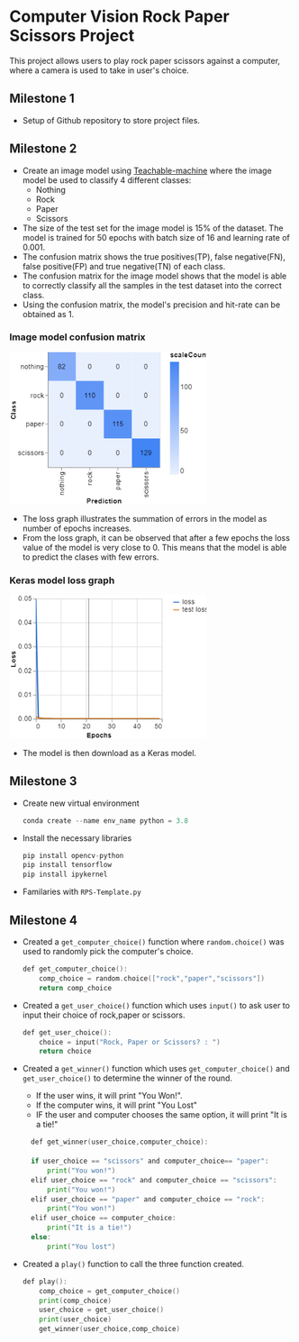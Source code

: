 # Computer Vision Rock Paper Scissors Project

This project allows users to play rock paper scissors against a computer, where a camera is used to take in user's choice. 
## Milestone 1
* Setup of Github repository to store project files. 

## Milestone 2

* Create an image model using [Teachable-machine](https://teachablemachine.withgoogle.com/) where the image model be used to classify 4 different classes:
  * Nothing
  * Rock
  * Paper
  * Scissors 
* The size of the test set for the image model is 15% of the dataset. The model is trained for 50 epochs with batch size of 16 and learning rate of 0.001.
* The confusion matrix shows the true positives(TP), false negative(FN), false positive(FP) and true negative(TN) of each class.  
* The confusion matrix for the image model shows that the model is able to correctly classify all the samples in the test dataset into the correct class. 
* Using the confusion matrix, the model's precision and hit-rate can be obtained as 1. 
### __Image model confusion matrix__ 
<img src = images/CM.png width = "350">

* The loss graph illustrates the summation of errors in the model as number of epochs increases. 
* From the loss graph, it can be observed that after a few epochs the loss value of the model is very close to 0. This means that the model is able to predict the clases with few errors. 

### __Keras model loss graph__
<img src = images/Loss_graph.png width = "350">

* The model is then download as a Keras model.

## Milestone 3

* Create new virtual environment 
    ```go
    conda create --name env_name python = 3.8
    ```
* Install the necessary libraries
    ```go
    pip install opencv-python
    pip install tensorflow
    pip install ipykernel
    ```
* Familaries with `RPS-Template.py`
## Milestone 4
* Created a `get_computer_choice()` function where `random.choice()` was used to randomly pick the computer's choice.
  
    ```go
    def get_computer_choice():
        comp_choice = random.choice(["rock","paper","scissors"])
        return comp_choice
    ```
* Created a `get_user_choice()` function which uses `input()` to ask user to input their choice of rock,paper or scissors. 

    ```go
    def get_user_choice():
        choice = input("Rock, Paper or Scissors? : ")
        return choice
    ```
* Created a `get_winner()` function which uses `get_computer_choice()` and `get_user_choice()` to determine the winner of the round. 
  * If the user wins, it will print "You Won!". 
  * If the computer wins, it will print "You Lost"
  * IF the user and computer chooses the same option, it will print "It is a tie!" 

  ```go
    def get_winner(user_choice,computer_choice):

    if user_choice == "scissors" and computer_choice== "paper":
        print("You won!")
    elif user_choice == "rock" and computer_choice == "scissors":
        print("You won!")
    elif user_choice == "paper" and computer_choice == "rock":
        print("You won!")
    elif user_choice == computer_choice:
        print("It is a tie!")
    else:
        print("You lost")
  ```
* Created a `play()` function to call the three function created. 

    ```go
    def play():
        comp_choice = get_computer_choice()
        print(comp_choice)
        user_choice = get_user_choice()
        print(user_choice)
        get_winner(user_choice,comp_choice)
    ```